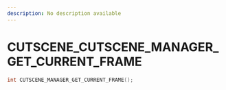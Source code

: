 ```yaml
---
description: No description available 
---
```


# CUTSCENE\_CUTSCENE_MANAGER_GET_CURRENT_FRAME

```cpp
int CUTSCENE_MANAGER_GET_CURRENT_FRAME();
```